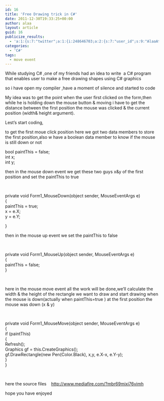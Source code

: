 ```yaml
---
id: 16
title: 'Free Drawing trick in C#'
date: 2011-12-30T19:33:25+00:00
author: alaa
layout: article
guid: 16
publicize_results:
  - 'a:1:{s:7:"twitter";a:1:{i:248646703;a:2:{s:7:"user_id";s:9:"AlaaAttya";s:7:"post_id";s:18:"152834711679537153";}}}'
categories:
  - 'C#'
tags:
  - move event
---
```

While studying C# ,one of my friends had an idea to write  a C# program that enables user to make a free drawing shapes using C# graphics

so i have open my compiler ,have a moment of silence and started to code

My idea was to get the point when the user first clicked on the form,then while he is holding down the mouse button & moving i have to get the distance between the first position the mouse was clicked & the current position (width& height argument).

Lest&#8217;s start coding,

to get the first moue click position here we got two data members to store the first position,also w have a boolean data member to know if the mouse is still down or not

bool paintThis = false;  
int x;  
int y;

then in the mouse down event we get these two guys x&y of the first position and set the paintThis to true

&nbsp;

private void Form1_MouseDown(object sender, MouseEventArgs e)  
{  
paintThis = true;  
x = e.X;  
y = e.Y;

}

then in the mouse up event we set the paintThis to false

&nbsp;

private void Form1_MouseUp(object sender, MouseEventArgs e)  
{  
paintThis = false;  
}

&nbsp;

here in the mouse move event all the work will be done,we&#8217;ll calculate the width & the height of the rectangle we want to draw and start drawing when the mouse is down(actually when paintThis=true ) at the first position the mouse was down (x & y)

&nbsp;

private void Form1_MouseMove(object sender, MouseEventArgs e)  
{  
if (paintThis)  
{  
Refresh();  
Graphics gf = this.CreateGraphics();  
gf.DrawRectangle(new Pen(Color.Black), x,y, e.X-x, e.Y-y);  
}  
}

&nbsp;

here the source files    http://www.mediafire.com/?mbr69mixi76vimh

hope you have enjoyed

&nbsp;

&nbsp;